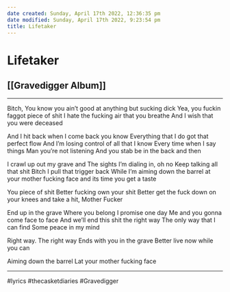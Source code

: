 ```yaml
---
date created: Sunday, April 17th 2022, 12:36:35 pm
date modified: Sunday, April 17th 2022, 9:23:54 pm
title: Lifetaker
---
```

# Lifetaker
## [[Gravedigger Album]]
---


Bitch,
You know you ain’t good at anything but sucking dick
Yea, you fuckin faggot piece of shit
I hate the fucking air that you breathe
And I wish that you were deceased

And I hit back when I come back you know
Everything that I do got that perfect flow
And I’m losing control of all that I know
Every time when I say things
Man you’re not listening
And you stab be in the back and then

I crawl up out my grave and
The sights I’m dialing in, oh no
Keep talking all that shit Bitch
I pull that trigger back
While I’m aiming down the barrel at your mother fucking face and its time you get a taste


You piece of shit
Better fucking own your shit
Better get the fuck down on your knees
and take a hit, Mother Fucker


End up in the grave
Where you belong
I promise one day
Me and you
gonna come face to face
And we’ll end this shit the right way
The only way that I can find
Some peace in my mind

Right way.
The right way
Ends with you in the grave
Better live now while you can


Aiming down the barrel
Lat your mother fucking face

---

#lyrics #thecasketdiaries #Gravedigger
